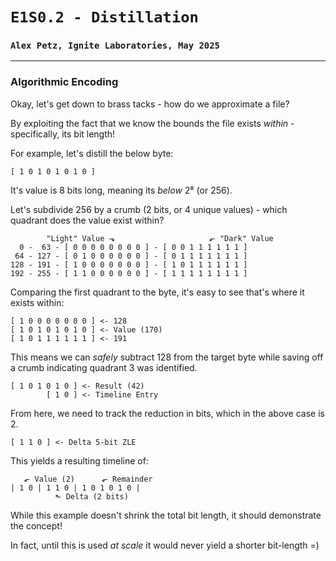 # `E1S0.2 - Distillation`
### `Alex Petz, Ignite Laboratories, May 2025`

---

### Algorithmic Encoding
Okay, let's get down to brass tacks - how do we approximate a file?

By exploiting the fact that we know the bounds the file exists _within_ - specifically, its bit length!

For example, let's distill the below byte:

    [ 1 0 1 0 1 0 1 0 ]

It's value is 8 bits long, meaning its _below_ 2⁸ (or 256).

Let's subdivide 256 by a crumb (2 bits, or 4 unique values) - which quadrant does the value exist within?

            "Light" Value ⬎                     ⬐ "Dark" Value
      0 -  63 - [ 0 0 0 0 0 0 0 0 ] - [ 0 0 1 1 1 1 1 1 ]
     64 - 127 - [ 0 1 0 0 0 0 0 0 ] - [ 0 1 1 1 1 1 1 1 ]
    128 - 191 - [ 1 0 0 0 0 0 0 0 ] - [ 1 0 1 1 1 1 1 1 ]
    192 - 255 - [ 1 1 0 0 0 0 0 0 ] - [ 1 1 1 1 1 1 1 1 ]

Comparing the first quadrant to the byte, it's easy to see that's where it exists within:

    [ 1 0 0 0 0 0 0 0 ] <- 128
    [ 1 0 1 0 1 0 1 0 ] <- Value (170) 
    [ 1 0 1 1 1 1 1 1 ] <- 191

This means we can _safely_ subtract 128 from the target byte while saving off a crumb indicating quadrant
3 was identified.

    [ 1 0 1 0 1 0 ] <- Result (42)
            [ 1 0 ] <- Timeline Entry

From here, we need to track the reduction in bits, which in the above case is 2.

    [ 1 1 0 ] <- Delta 5-bit ZLE

This yields a resulting timeline of:

       ⬐ Value (2)      ⬐ Remainder
    | 1 0 | 1 1 0 | 1 0 1 0 1 0 |
              ⬑ Delta (2 bits)

While this example doesn't shrink the total bit length, it should demonstrate the concept!

In fact, until this is used _at scale_ it would never yield a shorter bit-length =)
